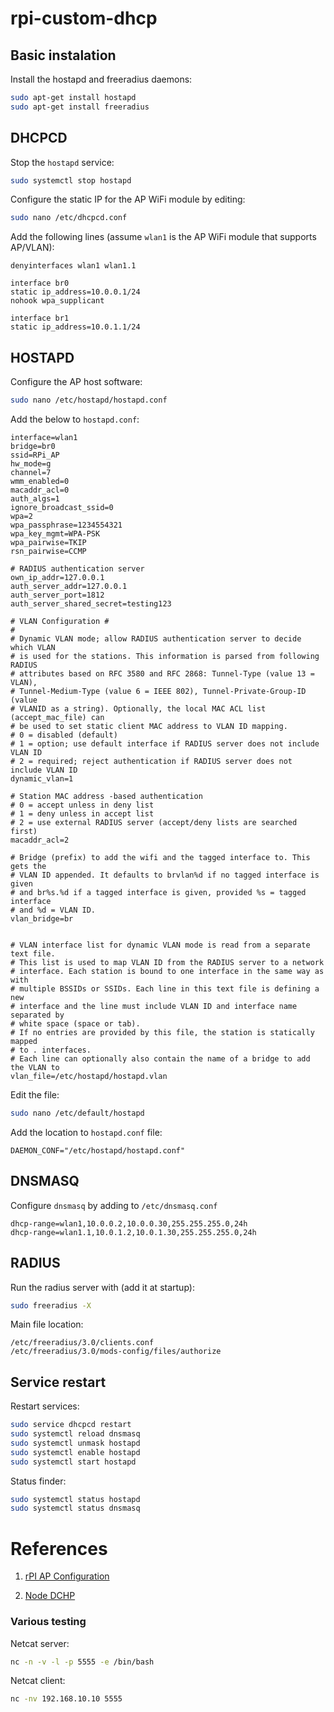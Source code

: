 # rpi-custom-dhcp


## Basic instalation

Install the hostapd and freeradius daemons:
```sh
sudo apt-get install hostapd
sudo apt-get install freeradius
```

## DHCPCD

Stop the ```hostapd``` service:
```sh
sudo systemctl stop hostapd
```

Configure the static IP for the AP WiFi module by editing:
```sh
sudo nano /etc/dhcpcd.conf
```

Add the following lines (assume ```wlan1``` is the AP WiFi module that supports AP/VLAN):
```
denyinterfaces wlan1 wlan1.1

interface br0
static ip_address=10.0.0.1/24
nohook wpa_supplicant

interface br1
static ip_address=10.0.1.1/24
```

## HOSTAPD

Configure the AP host software:

```sh
sudo nano /etc/hostapd/hostapd.conf
```

Add the below to ```hostapd.conf```:
```
interface=wlan1
bridge=br0
ssid=RPi_AP
hw_mode=g
channel=7
wmm_enabled=0
macaddr_acl=0
auth_algs=1
ignore_broadcast_ssid=0
wpa=2
wpa_passphrase=1234554321
wpa_key_mgmt=WPA-PSK
wpa_pairwise=TKIP
rsn_pairwise=CCMP

# RADIUS authentication server
own_ip_addr=127.0.0.1
auth_server_addr=127.0.0.1
auth_server_port=1812
auth_server_shared_secret=testing123

# VLAN Configuration #
#
# Dynamic VLAN mode; allow RADIUS authentication server to decide which VLAN
# is used for the stations. This information is parsed from following RADIUS
# attributes based on RFC 3580 and RFC 2868: Tunnel-Type (value 13 = VLAN),
# Tunnel-Medium-Type (value 6 = IEEE 802), Tunnel-Private-Group-ID (value
# VLANID as a string). Optionally, the local MAC ACL list (accept_mac_file) can
# be used to set static client MAC address to VLAN ID mapping.
# 0 = disabled (default)
# 1 = option; use default interface if RADIUS server does not include VLAN ID
# 2 = required; reject authentication if RADIUS server does not include VLAN ID
dynamic_vlan=1

# Station MAC address -based authentication
# 0 = accept unless in deny list
# 1 = deny unless in accept list
# 2 = use external RADIUS server (accept/deny lists are searched first)
macaddr_acl=2

# Bridge (prefix) to add the wifi and the tagged interface to. This gets the
# VLAN ID appended. It defaults to brvlan%d if no tagged interface is given
# and br%s.%d if a tagged interface is given, provided %s = tagged interface
# and %d = VLAN ID.
vlan_bridge=br


# VLAN interface list for dynamic VLAN mode is read from a separate text file.
# This list is used to map VLAN ID from the RADIUS server to a network
# interface. Each station is bound to one interface in the same way as with
# multiple BSSIDs or SSIDs. Each line in this text file is defining a new
# interface and the line must include VLAN ID and interface name separated by
# white space (space or tab).
# If no entries are provided by this file, the station is statically mapped
# to . interfaces.
# Each line can optionally also contain the name of a bridge to add the VLAN to
vlan_file=/etc/hostapd/hostapd.vlan

```

Edit the file:
```sh
sudo nano /etc/default/hostapd
```

Add the location to ```hostapd.conf``` file:
```
DAEMON_CONF="/etc/hostapd/hostapd.conf"
```

## DNSMASQ

Configure ```dnsmasq``` by adding to ```/etc/dnsmasq.conf```
```
dhcp-range=wlan1,10.0.0.2,10.0.0.30,255.255.255.0,24h
dhcp-range=wlan1.1,10.0.1.2,10.0.1.30,255.255.255.0,24h
```

## RADIUS
Run the radius server with (add it at startup):

```sh
sudo freeradius -X
```

Main file location:
```
/etc/freeradius/3.0/clients.conf
/etc/freeradius/3.0/mods-config/files/authorize
```

## Service restart

Restart services:
```sh
sudo service dhcpcd restart
sudo systemctl reload dnsmasq
sudo systemctl unmask hostapd
sudo systemctl enable hostapd
sudo systemctl start hostapd
```

Status finder:
```sh
sudo systemctl status hostapd
sudo systemctl status dnsmasq
```

# References
1. [rPI AP Configuration](https://github.com/raspberrypi/documentation/blob/master/configuration/wireless/access-point.md)

2. [Node DCHP](https://github.com/infusion/node-dhcp)

### Various testing

Netcat server:
```sh
nc -n -v -l -p 5555 -e /bin/bash
```

Netcat client:
```sh
nc -nv 192.168.10.10 5555
```
